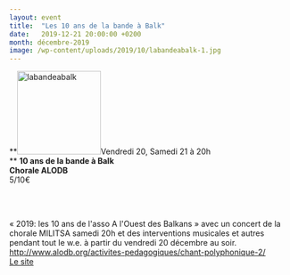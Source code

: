 ```yaml
---
layout: event
title:  "Les 10 ans de la bande à Balk"
date:   2019-12-21 20:00:00 +0200
month: décembre-2019
image: /wp-content/uploads/2019/10/labandeabalk-1.jpg
---
```

**<img class=" size-thumbnail wp-image-7220 alignleft" src="http://localhost/wpagendarts/wp-content/uploads/2019/10/labandeabalk-1.jpg?w=150" alt="labandeabalk" width="150" height="150" srcset="http://localhost/wpagendarts/wp-content/uploads/2019/10/labandeabalk-1.jpg 907w, http://localhost/wpagendarts/wp-content/uploads/2019/10/labandeabalk-1-300x300.jpg 300w, http://localhost/wpagendarts/wp-content/uploads/2019/10/labandeabalk-1-150x150.jpg 150w, http://localhost/wpagendarts/wp-content/uploads/2019/10/labandeabalk-1-768x768.jpg 768w" sizes="(max-width: 150px) 100vw, 150px" />Vendredi 20, Samedi 21 à 20h  
** <span style="font-weight:400;"><b>10 ans de la bande à Balk</b><b><br /> </b><b>Chorale ALODB</b><b><br /> </b>5/10€<b></b></span>

&nbsp;

<span style="font-weight:400;"><b><br /> </b>« 2019: les 10 ans de l'asso A l'Ouest des Balkans » avec un concert de la chorale MILITSA samedi 20h et des interventions musicales et autres pendant tout le w.e. à partir du vendredi 20 décembre au soir.<b><br /> </b><a href="http://www.alodb.org/activites-pedagogiques/chant-polyphonique-2/">http://www.alodb.org/activites-pedagogiques/chant-polyphonique-2/<br /> </a><a href="https://www.labandeabalk.fr/">Le site</a><br /> </span>